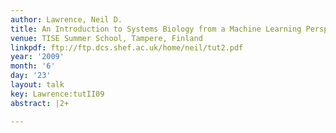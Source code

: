 ```yaml
---
author: Lawrence, Neil D.
title: An Introduction to Systems Biology from a Machine Learning Perspective II
venue: TISE Summer School, Tampere, Finland
linkpdf: ftp://ftp.dcs.shef.ac.uk/home/neil/tut2.pdf
year: '2009'
month: '6'
day: '23'
layout: talk
key: Lawrence:tutII09
abstract: |2+

---
```


